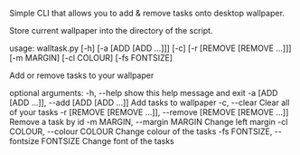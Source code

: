 Simple CLI that allows you to add & remove tasks onto desktop wallpaper.

Store current wallpaper into the directory of the script.

usage: walltask.py [-h] [-a [ADD [ADD ...]]] [-c] [-r [REMOVE [REMOVE ...]]]
                   [-m MARGIN] [-cl COLOUR] [-fs FONTSIZE]

Add or remove tasks to your wallpaper

optional arguments:
  -h, --help            show this help message and exit
  -a [ADD [ADD ...]], --add [ADD [ADD ...]]
                        Add tasks to wallpaper
  -c, --clear           Clear all of your tasks
  -r [REMOVE [REMOVE ...]], --remove [REMOVE [REMOVE ...]]
                        Remove a task by id
  -m MARGIN, --margin MARGIN
                        Change left margin
  -cl COLOUR, --colour COLOUR
                        Change colour of the tasks
  -fs FONTSIZE, --fontsize FONTSIZE
                        Change font of the tasks

